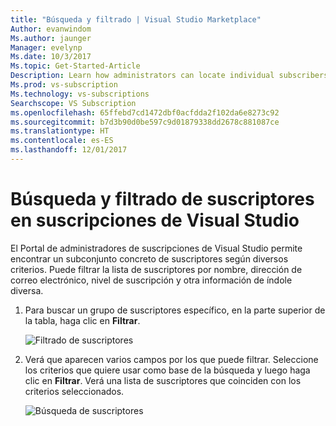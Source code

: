 ```yaml
---
title: "Búsqueda y filtrado | Visual Studio Marketplace"
Author: evanwindom
Ms.author: jaunger
Manager: evelynp
Ms.date: 10/3/2017
Ms.topic: Get-Started-Article
Description: Learn how administrators can locate individual subscribers or groups in the Administrator Portal.
Ms.prod: vs-subscription
Ms.technology: vs-subscriptions
Searchscope: VS Subscription
ms.openlocfilehash: 65ffebd7cd1472dbf0acfdda2f102da6e8273c92
ms.sourcegitcommit: b7d3b90d0be597c9d01879338dd2678c881087ce
ms.translationtype: HT
ms.contentlocale: es-ES
ms.lasthandoff: 12/01/2017
---
```

# <a name="searching-and-filtering-subscribers-in-visual-studio-subscriptions"></a>Búsqueda y filtrado de suscriptores en suscripciones de Visual Studio
El Portal de administradores de suscripciones de Visual Studio permite encontrar un subconjunto concreto de suscriptores según diversos criterios. Puede filtrar la lista de suscriptores por nombre, dirección de correo electrónico, nivel de suscripción y otra información de índole diversa. 

1.  Para buscar un grupo de suscriptores específico, en la parte superior de la tabla, haga clic en **Filtrar**.

    ![Filtrado de suscriptores](_img\edit-license\filter-list.png)

2.  Verá que aparecen varios campos por los que puede filtrar. Seleccione los criterios que quiere usar como base de la búsqueda y luego haga clic en **Filtrar**. Verá una lista de suscriptores que coinciden con los criterios seleccionados.

    ![Búsqueda de suscriptores](_img\search-filter\search-filter-find.png)

